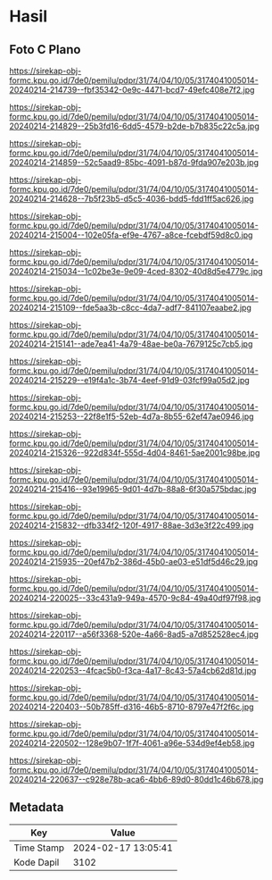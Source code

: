 # Hasil

## Foto C Plano

https://sirekap-obj-formc.kpu.go.id/7de0/pemilu/pdpr/31/74/04/10/05/3174041005014-20240214-214739--fbf35342-0e9c-4471-bcd7-49efc408e7f2.jpg

https://sirekap-obj-formc.kpu.go.id/7de0/pemilu/pdpr/31/74/04/10/05/3174041005014-20240214-214829--25b3fd16-6dd5-4579-b2de-b7b835c22c5a.jpg

https://sirekap-obj-formc.kpu.go.id/7de0/pemilu/pdpr/31/74/04/10/05/3174041005014-20240214-214859--52c5aad9-85bc-4091-b87d-9fda907e203b.jpg

https://sirekap-obj-formc.kpu.go.id/7de0/pemilu/pdpr/31/74/04/10/05/3174041005014-20240214-214628--7b5f23b5-d5c5-4036-bdd5-fdd1ff5ac626.jpg

https://sirekap-obj-formc.kpu.go.id/7de0/pemilu/pdpr/31/74/04/10/05/3174041005014-20240214-215004--102e05fa-ef9e-4767-a8ce-fcebdf59d8c0.jpg

https://sirekap-obj-formc.kpu.go.id/7de0/pemilu/pdpr/31/74/04/10/05/3174041005014-20240214-215034--1c02be3e-9e09-4ced-8302-40d8d5e4779c.jpg

https://sirekap-obj-formc.kpu.go.id/7de0/pemilu/pdpr/31/74/04/10/05/3174041005014-20240214-215109--fde5aa3b-c8cc-4da7-adf7-841107eaabe2.jpg

https://sirekap-obj-formc.kpu.go.id/7de0/pemilu/pdpr/31/74/04/10/05/3174041005014-20240214-215141--ade7ea41-4a79-48ae-be0a-7679125c7cb5.jpg

https://sirekap-obj-formc.kpu.go.id/7de0/pemilu/pdpr/31/74/04/10/05/3174041005014-20240214-215229--e19f4a1c-3b74-4eef-91d9-03fcf99a05d2.jpg

https://sirekap-obj-formc.kpu.go.id/7de0/pemilu/pdpr/31/74/04/10/05/3174041005014-20240214-215253--22f8e1f5-52eb-4d7a-8b55-62ef47ae0946.jpg

https://sirekap-obj-formc.kpu.go.id/7de0/pemilu/pdpr/31/74/04/10/05/3174041005014-20240214-215326--922d834f-555d-4d04-8461-5ae2001c98be.jpg

https://sirekap-obj-formc.kpu.go.id/7de0/pemilu/pdpr/31/74/04/10/05/3174041005014-20240214-215416--93e19965-9d01-4d7b-88a8-6f30a575bdac.jpg

https://sirekap-obj-formc.kpu.go.id/7de0/pemilu/pdpr/31/74/04/10/05/3174041005014-20240214-215832--dfb334f2-120f-4917-88ae-3d3e3f22c499.jpg

https://sirekap-obj-formc.kpu.go.id/7de0/pemilu/pdpr/31/74/04/10/05/3174041005014-20240214-215935--20ef47b2-386d-45b0-ae03-e51df5d46c29.jpg

https://sirekap-obj-formc.kpu.go.id/7de0/pemilu/pdpr/31/74/04/10/05/3174041005014-20240214-220025--33c431a9-949a-4570-9c84-49a40df97f98.jpg

https://sirekap-obj-formc.kpu.go.id/7de0/pemilu/pdpr/31/74/04/10/05/3174041005014-20240214-220117--a56f3368-520e-4a66-8ad5-a7d852528ec4.jpg

https://sirekap-obj-formc.kpu.go.id/7de0/pemilu/pdpr/31/74/04/10/05/3174041005014-20240214-220253--4fcac5b0-f3ca-4a17-8c43-57a4cb62d81d.jpg

https://sirekap-obj-formc.kpu.go.id/7de0/pemilu/pdpr/31/74/04/10/05/3174041005014-20240214-220403--50b785ff-d316-46b5-8710-8797e47f2f6c.jpg

https://sirekap-obj-formc.kpu.go.id/7de0/pemilu/pdpr/31/74/04/10/05/3174041005014-20240214-220502--128e9b07-1f7f-4061-a96e-534d9ef4eb58.jpg

https://sirekap-obj-formc.kpu.go.id/7de0/pemilu/pdpr/31/74/04/10/05/3174041005014-20240214-220637--c928e78b-aca6-4bb6-89d0-80dd1c46b678.jpg


## Metadata

| Key        | Value               |
| ---------- | ------------------- |
| Time Stamp | 2024-02-17 13:05:41 |
| Kode Dapil | 3102                |



